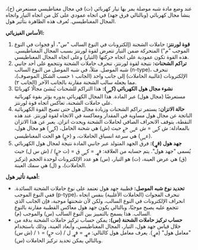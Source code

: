 
عند وضع مادة شبه موصلة يمر بها تيار كهربائي (ت) في مجال مغناطيسي مستعرض (ح)، ينشأ مجال كهربائي (وبالتالي فرق جهد) في اتجاه عمودي على كل من اتجاه التيار واتجاه المجال المغناطيسي. تُعرف هذه الظاهرة بتأثير هول.

**الأساس الفيزيائي:**
1.  **قوة لورنتز:** حاملات الشحنة (إلكترونات في النوع السالب "س"، أو فجوات في النوع الموجب "م") المتحركة ضمن التيار تتعرض لقوة لورنتز بسبب المجال المغناطيسي. هذه القوة تكون عمودية على اتجاه حركتها (التيار) وعلى اتجاه المجال المغناطيسي.
2.  **تراكم الشحنات:** نتيجة لقوة لورنتز، تنحرف حاملات الشحنة وتتجمع على أحد جانبي شبه الموصل. مثلاً، في شبه الموصل من النوع السالب (n-type)، تنحرف الإلكترونات (غالبية الحاملات) إلى جانب واحد (الجانب ١ حسب الشكل الموصوف)، مما يجعله سالب الشحنة مقارنة بالجانب الآخر (الجانب ٢).
3.  **نشوء مجال هول الكهربائي (ك<sub>ص</sub>):** هذا التراكم للشحنات يُنشئ مجالًا كهربائيًا مستعرضًا (مجال هول) عبر المادة. هذا المجال الكهربائي بدوره يؤثر بقوة كهربائية على حاملات الشحنة، تعاكس اتجاه قوة لورنتز.
4.  **حالة الاتزان:** يستمر تراكم الشحنات وزيادة مجال هول حتى تصبح القوة الكهربائية الناتجة عن مجال هول مساوية في المقدار ومعاكسة في الاتجاه لقوة لورنتز. عند هذه النقطة، يتوقف الانحراف الصافي لحاملات الشحنة ويحدث اتزان. يعبر عن هذا الاتزان بالمعادلة:
    ش ك<sub>ص</sub> = ش ع<sub>س</sub> ح<sub>ع</sub>
    حيث (ش) هي شحنة الحامل، (ك<sub>ص</sub>) هو مجال هول، (ع<sub>س</sub>) هي سرعة انسياق الحاملات، و (ح<sub>ع</sub>) هو الحث المغناطيسي.
5.  **جهد هول (ف<sub>هـ</sub>):** فرق الجهد المتولد عبر جانبي المادة نتيجة لمجال هول الكهربائي يُسمى "جهد هول". يتم حسابه من العلاقة:
    ف<sub>هـ</sub> = ك<sub>ص</sub> ق = (ت ح<sub>ع</sub>) / (ش س ل)
    حيث (ق) هي عرض العينة، (ت) هو التيار، (س) هو عدد الإلكترونات لوحدة الحجم (تركيز الحاملات)، و (ل) هي سمك العينة.

**أهمية تأثير هول:**
*   **تحديد نوع شبه الموصل:** قطبية جهد هول تعتمد على نوع حاملات الشحنة السائدة. ففي النوع الموجب (p-type)، تنحرف الفجوات (الحاملات الأغلبية) بنفس اتجاه انحراف الإلكترونات في النوع السالب، ولكن لأن شحنتها موجبة، فإن الجانب الذي تتجمع عليه يصبح موجبًا، وبالتالي يكون جهد هول معاكس القطبية مقارنة بالنوع السالب. هذا يسمح بالتمييز بين النوع السالب (س) والموجب (م).
*   **حساب تركيز حاملات الشحنة (س):** يمكن حساب تركيز حاملات الشحنة بدقة من خلال قياس جهد هول، التيار، المجال المغناطيسي، وأبعاد العينة، وذلك باستخدام "معامل هول" (م<sub>هـ</sub>). يعرف معامل هول كالتالي:
    م<sub>هـ</sub> = ف<sub>هـ</sub> ل / (ت ح<sub>ع</sub>) = ١ / (ش س)
    وبالتالي يمكن تحديد تركيز الحاملات (س).